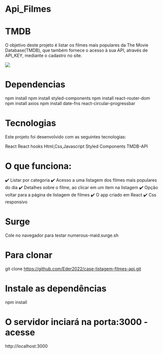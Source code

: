 # Api_Filmes

# TMDB
O objetivo deste projeto é listar os filmes mais populares da The Movie Database(TMDB), que também fornece o acesso à sua API, através de API_KEY, mediante o cadastro no site.

<img src="/Assets/Capturar.JPG">

# Dependencias 
npm install
npm install styled-components
npm install react-router-dom
npm install axios
npm install date-fns
react-circular-progressbar


    
# Tecnologias
Este projeto foi desenvolvido com as seguintes tecnologias:

React
React hooks
Html,Css,Javascript
Styled Components
TMDB-API

# O que funciona:
✔️ Listar por categoria
✔️ Acesso a uma listagem dos filmes mais populares do dia
✔️ Detalhes sobre o filme, ao clicar em um item na listagem
✔️ Opção voltar para a página de listagem de filmes 
✔️ O app criado em React
✔️ Css responsivo

# Surge
 Cole no navegador para testar
 numerous-maid.surge.sh

# Para clonar
git clone https://github.com/Eder2022/case-listagem-filmes-api.git


# Instale as dependências
 npm install


# O servidor inciará na porta:3000 - acesse
http://localhost:3000
